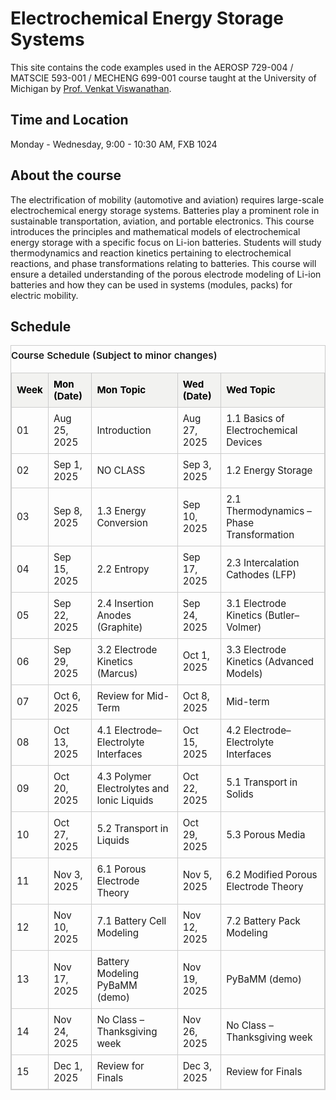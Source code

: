 # Electrochemical Energy Storage Systems

This site contains the code examples used in the AEROSP 729-004 / MATSCIE 593-001 / MECHENG 699-001 course taught at the University of Michigan by [Prof. Venkat Viswanathan](https://eeg.engin.umich.edu/).

## Time and Location

Monday - Wednesday, 9:00 - 10:30 AM, FXB 1024
## About the course

The electrification of mobility (automotive and aviation) requires large-scale electrochemical energy storage systems.  Batteries play a prominent role in sustainable transportation, aviation, and portable electronics.  This course introduces the principles and mathematical models of electrochemical energy storage with a specific focus on Li-ion batteries. Students will study thermodynamics and reaction kinetics pertaining to electrochemical reactions, and phase transformations relating to batteries. This course will ensure a detailed understanding of the porous electrode modeling of Li-ion batteries and how they can be used in systems (modules, packs) for electric mobility.

## Schedule
<style>
/* Self-contained styles for this page only */
.schedule-table {
  width: 100%;
  border-collapse: collapse;
  font-size: 0.95rem;
}
.schedule-table, .schedule-table th, .schedule-table td {
  border: 1px solid #ccc;
}
.schedule-table th, .schedule-table td {
  padding: 8px;
  text-align: left;
}

/* Light mode header: extremely light gray */
.schedule-table thead tr {
  background: #f2f2f0;   /* almost white */
  color: #000;           /* black text */
}

<!-- /* Row striping */ -->
<!-- .schedule-table tbody tr:nth-child(even) { -->
<!--   background: #fafafa;   /* super light gray for even rows */ -->
<!-- } -->

<!-- /* Dark mode tweaks */ -->
<!-- @media (prefers-color-scheme: dark) { -->
<!--   .schedule-table, .schedule-table th, .schedule-table td { border-color: #555; } -->
<!--   .schedule-table tbody tr:nth-child(even) { background: #2a2a2a; } -->
<!--   .schedule-table thead tr { background: #444; color: #fff; } -->
}
</style>

<table class="schedule-table">
  <caption style="caption-side: top; text-align: left; font-weight: 600; padding: 6px 0;">
    Course Schedule (Subject to minor changes)
  </caption>
  <thead>
    <tr>
      <th scope="col">Week</th>
      <th scope="col">Mon (Date)</th>
      <th scope="col">Mon Topic</th>
      <th scope="col">Wed (Date)</th>
      <th scope="col">Wed Topic</th>
    </tr>
  </thead>
  <tbody>
    <tr>
      <td>01</td>
      <td>Aug 25, 2025</td>
      <td>Introduction</td>
      <td>Aug 27, 2025</td>
      <td>1.1 Basics of Electrochemical Devices</td>
    </tr>
    <tr>
      <td>02</td>
      <td>Sep 1, 2025</td>
      <td>NO CLASS</td>
      <td>Sep 3, 2025</td>
      <td>1.2 Energy Storage</td>
    </tr>
    <tr>
      <td>03</td>
      <td>Sep 8, 2025</td>
      <td>1.3 Energy Conversion</td>
      <td>Sep 10, 2025</td>
      <td>2.1 Thermodynamics – Phase Transformation</td>
    </tr>
    <tr>
      <td>04</td>
      <td>Sep 15, 2025</td>
      <td>2.2 Entropy</td>
      <td>Sep 17, 2025</td>
      <td>2.3 Intercalation Cathodes (LFP)</td>
    </tr>
    <tr>
      <td>05</td>
      <td>Sep 22, 2025</td>
      <td>2.4 Insertion Anodes (Graphite)</td>
      <td>Sep 24, 2025</td>
      <td>3.1 Electrode Kinetics (Butler–Volmer)</td>
    </tr>
    <tr>
      <td>06</td>
      <td>Sep 29, 2025</td>
      <td>3.2 Electrode Kinetics (Marcus)</td>
      <td>Oct 1, 2025</td>
      <td>3.3 Electrode Kinetics (Advanced Models)</td>
    </tr>
    <tr>
      <td>07</td>
      <td>Oct 6, 2025</td>
      <td>Review for Mid-Term</td>
      <td>Oct 8, 2025</td>
      <td>Mid-term</td>
    </tr>
    <tr>
      <td>08</td>
      <td>Oct 13, 2025</td>
      <td>4.1 Electrode–Electrolyte Interfaces</td>
      <td>Oct 15, 2025</td>
      <td>4.2 Electrode–Electrolyte Interfaces</td>
    </tr>
    <tr>
      <td>09</td>
      <td>Oct 20, 2025</td>
      <td>4.3 Polymer Electrolytes and Ionic Liquids</td>
      <td>Oct 22, 2025</td>
      <td>5.1 Transport in Solids</td>
    </tr>
    <tr>
      <td>10</td>
      <td>Oct 27, 2025</td>
      <td>5.2 Transport in Liquids</td>
      <td>Oct 29, 2025</td>
      <td>5.3 Porous Media</td>
    </tr>
    <tr>
      <td>11</td>
      <td>Nov 3, 2025</td>
      <td>6.1 Porous Electrode Theory</td>
      <td>Nov 5, 2025</td>
      <td>6.2 Modified Porous Electrode Theory</td>
    </tr>
    <tr>
      <td>12</td>
      <td>Nov 10, 2025</td>
      <td>7.1 Battery Cell Modeling</td>
      <td>Nov 12, 2025</td>
      <td>7.2 Battery Pack Modeling</td>
    </tr>
    <tr>
      <td>13</td>
      <td>Nov 17, 2025</td>
      <td>Battery Modeling PyBaMM (demo)</td>
      <td>Nov 19, 2025</td>
      <td>PyBaMM (demo)</td>
    </tr>
    <tr>
      <td>14</td>
      <td>Nov 24, 2025</td>
      <td>No Class – Thanksgiving week</td>
      <td>Nov 26, 2025</td>
      <td>No Class – Thanksgiving week</td>
    </tr>
    <tr>
      <td>15</td>
      <td>Dec 1, 2025</td>
      <td>Review for Finals</td>
      <td>Dec 3, 2025</td>
      <td>Review for Finals</td>
    </tr>
  </tbody>
</table>


<!-- ```{tableofcontents} -->
<!-- ``` -->
